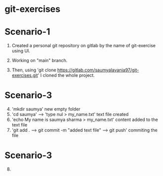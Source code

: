 # git-exercises

# Scenario-1

1. Created a personal git repository on gitlab by the name of git-exercise using UI.
2. Working on "main" branch.

3. Then, using 'git clone https://gitlab.com/saumyalavania97/git-exercises.git' I cloned the whole project.

# Scenario-3

4. 'mkdir saumya'
   new empty folder
5. 'cd saumya' --> 'type nul > my_name.txt'
   text file created
6. 'echo My name is saumya sharma > my_name.txt'
   content added to the text file
7. 'git add . --> git commit -m "added text file" --> git push'
   commiting the file

# Scenario-3

8.
